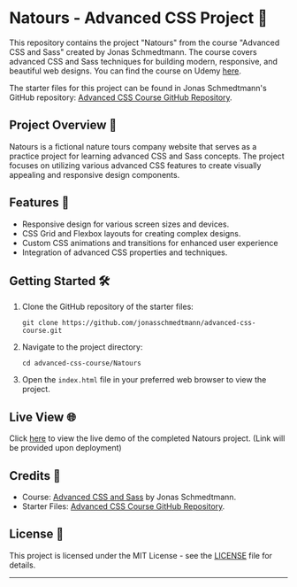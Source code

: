 # Natours - Advanced CSS Project 🌿

This repository contains the project "Natours" from the course "Advanced CSS and Sass" created by Jonas Schmedtmann. The course covers advanced CSS and Sass techniques for building modern, responsive, and beautiful web designs. You can find the course on Udemy [here](https://www.udemy.com/course/advanced-css-and-sass/).

The starter files for this project can be found in Jonas Schmedtmann's GitHub repository: [Advanced CSS Course GitHub Repository](https://github.com/jonasschmedtmann/advanced-css-course).

## Project Overview 📝

Natours is a fictional nature tours company website that serves as a practice project for learning advanced CSS and Sass concepts. The project focuses on utilizing various advanced CSS features to create visually appealing and responsive design components.

## Features 🧩

- Responsive design for various screen sizes and devices.
- CSS Grid and Flexbox layouts for creating complex designs.
- Custom CSS animations and transitions for enhanced user experience
- Integration of advanced CSS properties and techniques.

## Getting Started 🛠️

1. Clone the GitHub repository of the starter files:
   ```
   git clone https://github.com/jonasschmedtmann/advanced-css-course.git
   ```

2. Navigate to the project directory:
   ```
   cd advanced-css-course/Natours
   ```

3. Open the `index.html` file in your preferred web browser to view the project.

## Live View 🌐

Click [here](https://edfrax.github.io/Natours/) to view the live demo of the completed Natours project. (Link will be provided upon deployment)

## Credits 🌟

- Course: [Advanced CSS and Sass](https://www.udemy.com/course/advanced-css-and-sass/) by Jonas Schmedtmann.
- Starter Files: [Advanced CSS Course GitHub Repository](https://github.com/jonasschmedtmann/advanced-css-course).

## License 📜

This project is licensed under the MIT License - see the [LICENSE](LICENSE) file for details.

---
